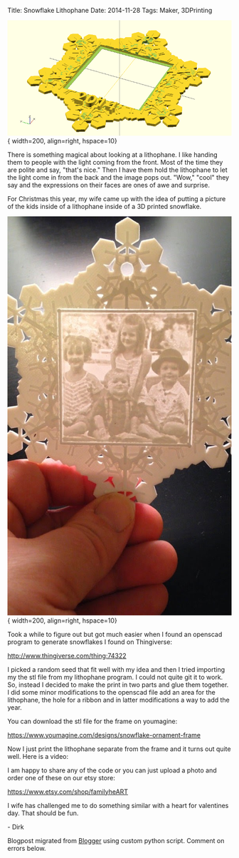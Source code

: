 Title: Snowflake Lithophane
Date: 2014-11-28
Tags: Maker, 3DPrinting

![./images/Snowflake.png](../images/Snowflake.png){ width=200, align=right, hspace=10}

There is something magical about looking at a lithophane.  I like handing them
to people with the light coming from the front.  Most of the time they are
polite and say, "that's nice."  Then I have them hold the lithophane to let
the light come in from the back and the image pops out.  "Wow," "cool" they
say and the expressions on their faces are ones of awe and surprise.  

For Christmas this year, my wife came up with the idea of putting a picture of
the kids inside of a lithophane inside of a 3D printed snowflake.  


![./images/il_570xN.688476899_eapl.jpg](../images/il_570xN.688476899_eapl.jpg){ width=200, align=right, hspace=10}

Took a while to figure out but got much easier when I found an openscad
program to generate snowflakes I found on Thingiverse:  

<http://www.thingiverse.com/thing:74322>  

I picked a random seed that fit well with my idea and then I tried importing
my the stl file from my lithophane program.  I could not quite git it to work.
So, instead I decided to make the print in two parts and glue them together. I
did some minor modifications to the openscad file add an area for the
lithophane, the hole for a ribbon and in latter modifications a way to add the
year.

You can download the stl file for the frame on youmagine:

<https://www.youmagine.com/designs/snowflake-ornament-frame>

Now I just print the lithophane separate from the frame and it turns out quite
well.  Here is a video:

I am happy to share any of the code or you can just upload a photo and order
one of these on our etsy store:  

<https://www.etsy.com/shop/familyheART>  

I wife has challenged me to do something similar with a heart for valentines
day.  That should be fun.  

\- Dirk  


Blogpost migrated from [Blogger](https://apprenticemaker.blogspot.com/2014/11/snowflake-lithophane.html) using custom python script. Comment on errors below.
